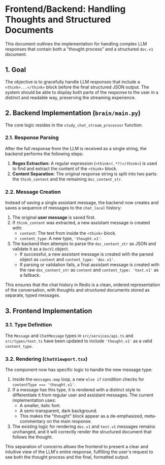 # Frontend/Backend: Handling Thoughts and Structured Documents

This document outlines the implementation for handling complex LLM responses that contain both a "thought process" and a structured `doc.v1` document.

## 1. Goal

The objective is to gracefully handle LLM responses that include a `<think>...</think>` block before the final structured JSON output. The system should be able to display both parts of the response to the user in a distinct and readable way, preserving the streaming experience.

## 2. Backend Implementation (`brain/main.py`)

The core logic resides in the `study_chat_stream_processor` function.

### 2.1. Response Parsing

After the full response from the LLM is received as a single string, the backend performs the following steps:

1.  **Regex Extraction:** A regular expression (`<think>(.*?)</think>`) is used to find and extract the content of the `<think>` block.
2.  **Content Separation:** The original response string is split into two parts: the `think_content` and the remaining `doc_content_str`.

### 2.2. Message Creation

Instead of saving a single assistant message, the backend now creates and saves a sequence of messages to the `chat_local` history:

1.  The original **user message** is saved first.
2.  If `think_content` was extracted, a new assistant message is created with:
    -   `content`: The text from inside the `<think>` block.
    -   `content_type`: A new type, `'thought.v1'`.
3.  The backend then attempts to parse the `doc_content_str` as JSON and validate it as a `DocV1` object.
    -   If successful, a new assistant message is created with the parsed object as `content` and `content_type: 'doc.v1'`.
    -   If parsing or validation fails, a final assistant message is created with the raw `doc_content_str` as `content` and `content_type: 'text.v1'` as a fallback.

This ensures that the chat history in Redis is a clean, ordered representation of the conversation, with thoughts and structured documents stored as separate, typed messages.

## 3. Frontend Implementation

### 3.1. Type Definition

The `Message` and `ChatMessage` types in `src/services/api.ts` and `src/types/text.ts` have been updated to include `'thought.v1'` as a valid `content_type`.

### 3.2. Rendering (`ChatViewport.tsx`)

The component now has specific logic to handle the new message type:

1.  Inside the `messages.map` loop, a new `else if` condition checks for `contentType === 'thought.v1'`. 
2.  If a message has this type, it is rendered with a distinct style to differentiate it from regular user and assistant messages. The current implementation uses:
    -   A smaller, italic font.
    -   A semi-transparent, dark background.
    -   This makes the "thought" block appear as a de-emphasized, meta-commentary on the main response.
3.  The existing logic for rendering `doc.v1` and `text.v1` messages remains unchanged, and it will correctly render the structured document that follows the thought.

This separation of concerns allows the frontend to present a clear and intuitive view of the LLM's entire response, fulfilling the user's request to see both the thought process and the final, formatted output.
